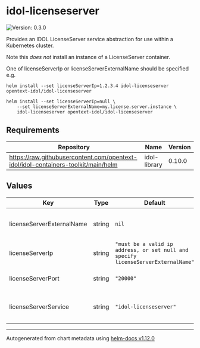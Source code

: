 # idol-licenseserver

![Version: 0.3.0](https://img.shields.io/badge/Version-0.3.0-informational?style=flat-square)

Provides an IDOL LicenseServer service abstraction for use within a Kubernetes cluster.

Note this _does not_ install an instance of a LicenseServer container.

One of licenseServerIp or licenseServerExternalName should be specified e.g.

```
helm install --set licenseServerIp=1.2.3.4 idol-licenseserver opentext-idol/idol-licenseserver
```

```
helm install --set licenseServerIp=null \
    --set licenseServerExternalName=my.license.server.instance \
    idol-licenseserver opentext-idol/idol-licenseserver
```

## Requirements

| Repository | Name | Version |
|------------|------|---------|
| https://raw.githubusercontent.com/opentext-idol/idol-containers-toolkit/main/helm | idol-library | 0.10.0 |

## Values

| Key | Type | Default | Description |
|-----|------|---------|-------------|
| licenseServerExternalName | string | `nil` | External DNS name of a LicenseServer instance |
| licenseServerIp | string | `"must be a valid ip address, or set null and specify licenseServerExternalName"` | IP address of the LicenseServer instance |
| licenseServerPort | string | `"20000"` | ACI port of the LicenseServer instance |
| licenseServerService | string | `"idol-licenseserver"` | Name of the Service/Endpoint this chart creates |

----------------------------------------------
Autogenerated from chart metadata using [helm-docs v1.12.0](https://github.com/norwoodj/helm-docs/releases/v1.12.0)